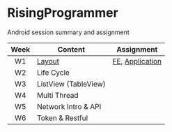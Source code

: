 # RisingProgrammer
Android session summary and assignment

|Week|Content|Assignment|
|:---:|---|---|
|W1|[Layout](https://github.com/yezji/RisingProgrammer/blob/main/Week1/SummaryOfWeek1.md)|[FE](https://github.com/yezji/RisingProgrammer/blob/main/Week1/AssignmentOfWeek1.md), [Application](https://github.com/yezji/RisingProgrammer/tree/main/Week1/PaymentLayout)|
|W2|Life Cycle||
|W3|ListView (TableView)||
|W4|Multi Thread||
|W5|Network Intro & API||
|W6|Token & Restful||